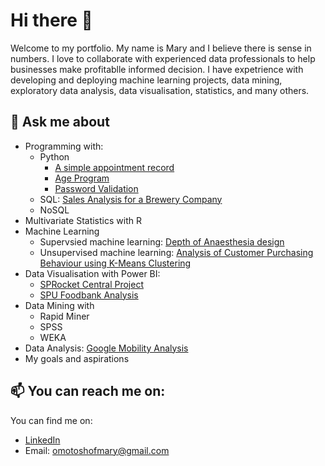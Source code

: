 # Hi there 👋

Welcome to my portfolio. My name is Mary and I believe there is sense in numbers. I love to collaborate with experienced data professionals to help businesses make profitablle informed decision.
I have expetrience with developing and deploying machine learning projects, data mining, exploratory data analysis, data visualisation, statistics, and many others.

## 💬 Ask me about

* Programming with:
  - Python
    * [A simple appointment record](https://github.com/favouritemary/A-simple-appointment-record/blob/main/A%20simple%20appointment%20record.ipynb)
    * [Age Program](https://github.com/favouritemary/Age-program)
    * [Password Validation](https://github.com/favouritemary/Password-Validation)
  - SQL: [Sales Analysis for a Brewery Company](https://github.com/favouritemary/Sales-Analysis-for-a-Brewery-Company/blob/main/Breweries%20data%20analysis)
  - NoSQL
* Multivariate Statistics with R
* Machine Learning
  - Supervsied machine learning: [Depth of Anaesthesia design](https://github.com/favouritemary/Depth-of-Anaesthesia-design/tree/main)
  - Unsupervised machine learning: [Analysis of Customer Purchasing Behaviour using K-Means Clustering](https://github.com/favouritemary/Analysis-of-Customer-Purchasing-Behaviour-using-K-Means-Clustering)
* Data Visualisation with Power BI:
  - [SPRocket Central Project](https://github.com/favouritemary/Sprocket-Central-Project/blob/main/Sprocket%20central%20project.pdf)
  - [SPU Foodbank Analysis](https://github.com/favouritemary/SPU-Food-Analysis)
* Data Mining with
  - Rapid Miner
  - SPSS
  - WEKA
* Data Analysis: [Google Mobility Analysis](https://github.com/favouritemary/Google-mobility-Analysis-/blob/main/Requirement.txt)
* My goals and aspirations

## 📫 You can reach me on:
You can find me on:

* [LinkedIn](https://www.linkedin.com/in/fmary-omotosho/)
* Email: omotoshofmary@gmail.com

